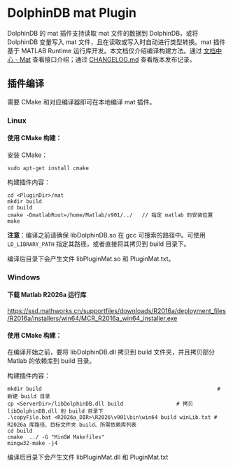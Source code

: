 # DolphinDB mat Plugin

DolphinDB 的 mat 插件支持读取 mat 文件的数据到 DolphinDB，或将 DolphinDB 变量写入 mat 文件，且在读取或写入时自动进行类型转换。mat 插件基于 MATLAB Runtime 运行库开发。本文档仅介绍编译构建方法。通过 [文档中心 - Mat](https://docs.dolphindb.cn/zh/plugins/mat/mat.html) 查看接口介绍；通过 [CHANGELOG.md](./CHANGELOG.md) 查看版本发布记录。

## 插件编译

需要 CMake 和对应编译器即可在本地编译 mat 插件。

### Linux

#### 使用 CMake 构建：

安装 CMake：

```
sudo apt-get install cmake
```

构建插件内容：

```
cd <PluginDir>/mat
mkdir build
cd build
cmake -DmatlabRoot=/home/Matlab/v901/../   // 指定 matlab 的安装位置
make
```

**注意**：编译之前请确保 libDolphinDB.so 在 gcc 可搜索的路径中。可使用 `LD_LIBRARY_PATH` 指定其路径，或者直接将其拷贝到 build 目录下。

编译后目录下会产生文件 libPluginMat.so 和 PluginMat.txt。

### Windows

#### 下载 Matlab R2026a 运行库
https://ssd.mathworks.cn/supportfiles/downloads/R2016a/deployment_files/R2016a/installers/win64/MCR_R2016a_win64_installer.exe

#### 使用 CMake 构建：

在编译开始之前，要将 libDolphinDB.dll 拷贝到 build 文件夹，并且拷贝部分 Matlab 的依赖库到 build 目录。

构建插件内容：

```
mkdir build                                                        # 新建 build 目录
cp <ServerDir>/libDolphinDB.dll build                 # 拷贝 libDolphinDB.dll 到 build 目录下
.\copyFile.bat <R2026a_DIR>\R2026\v901\bin\win64 build winLib.txt # R2026a 库路径、目标文件夹 build、所需依赖库列表
cd build
cmake  ../ -G "MinGW Makefiles"
mingw32-make -j4
```

编译后目录下会产生文件 libPluginMat.dll 和 PluginMat.txt